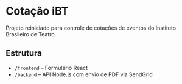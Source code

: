 # Cotação iBT

Projeto reiniciado para controle de cotações de eventos do Instituto Brasileiro de Teatro.

## Estrutura
- `/frontend` – Formulário React
- `/backend` – API Node.js com envio de PDF via SendGrid
